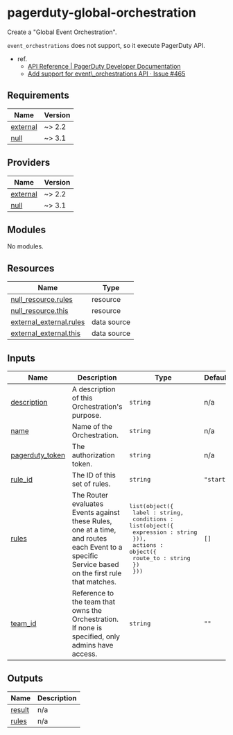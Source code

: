 # pagerduty-global-orchestration

Create a "Global Event Orchestration".

`event_orchestrations` does not support, so it execute PagerDuty API.
- ref.
  - [API Reference \| PagerDuty Developer Documentation](https://developer.pagerduty.com/api-reference)
  - [Add support for event\\_orchestrations API · Issue \#465](https://github.com/PagerDuty/terraform-provider-pagerduty/issues/465)

## Requirements

| Name | Version |
|------|---------|
| <a name="requirement_external"></a> [external](#requirement\_external) | ~> 2.2 |
| <a name="requirement_null"></a> [null](#requirement\_null) | ~> 3.1 |

## Providers

| Name | Version |
|------|---------|
| <a name="provider_external"></a> [external](#provider\_external) | ~> 2.2 |
| <a name="provider_null"></a> [null](#provider\_null) | ~> 3.1 |

## Modules

No modules.

## Resources

| Name | Type |
|------|------|
| [null_resource.rules](https://registry.terraform.io/providers/hashicorp/null/latest/docs/resources/resource) | resource |
| [null_resource.this](https://registry.terraform.io/providers/hashicorp/null/latest/docs/resources/resource) | resource |
| [external_external.rules](https://registry.terraform.io/providers/hashicorp/external/latest/docs/data-sources/external) | data source |
| [external_external.this](https://registry.terraform.io/providers/hashicorp/external/latest/docs/data-sources/external) | data source |

## Inputs

| Name | Description | Type | Default | Required |
|------|-------------|------|---------|:--------:|
| <a name="input_description"></a> [description](#input\_description) | A description of this Orchestration's purpose. | `string` | n/a | yes |
| <a name="input_name"></a> [name](#input\_name) | Name of the Orchestration. | `string` | n/a | yes |
| <a name="input_pagerduty_token"></a> [pagerduty\_token](#input\_pagerduty\_token) | The authorization token. | `string` | n/a | yes |
| <a name="input_rule_id"></a> [rule\_id](#input\_rule\_id) | The ID of this set of rules. | `string` | `"start"` | no |
| <a name="input_rules"></a> [rules](#input\_rules) | The Router evaluates Events against these Rules, one at a time, and routes each Event to a specific Service based on the first rule that matches. | <pre>list(object({<br>    label : string,<br>    conditions : list(object({<br>      expression : string<br>    })),<br>    actions : object({<br>      route_to : string<br>    })<br>  }))</pre> | `[]` | no |
| <a name="input_team_id"></a> [team\_id](#input\_team\_id) | Reference to the team that owns the Orchestration. If none is specified, only admins have access. | `string` | `""` | no |

## Outputs

| Name | Description |
|------|-------------|
| <a name="output_result"></a> [result](#output\_result) | n/a |
| <a name="output_rules"></a> [rules](#output\_rules) | n/a |

